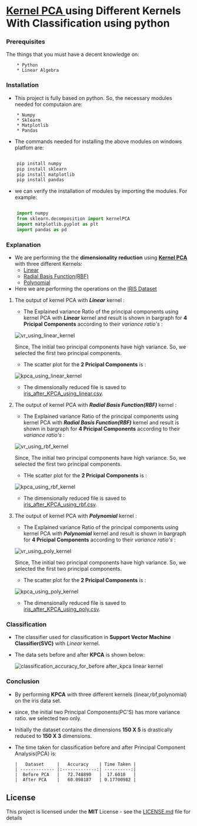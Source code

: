 # [Kernel PCA ](https://scholar.google.co.in/scholar?q=kernel+pca+dimensionality+reduction&hl=en&as_sdt=0&as_vis=1&oi=scholart) using Different Kernels With Classification using python 

   
### Prerequisites

The things that you must have a decent knowledge on: 
```
    * Python
    * Linear Algebra
```

### Installation

* This project is fully based on python. So, the necessary modules needed for computaion are:
```
    * Numpy
    * Sklearm
    * Matplotlib
    * Pandas
```
* The commands needed for installing the above modules on windows platfom are:
```python

    pip install numpy
    pip install sklearn
    pip install matplotlib
    pip install pandas
```
* we can verify the installation of modules by  importing the modules. For example:
```python

    import numpy
    from sklearn.decomposition import kernelPCA 
    import matplotlib.pyplot as plt
    import pandas as pd
```
### Explanation 

* We are performing the the **dimensionality reduction**  using [**Kernel PCA**](http://scikit-learn.org/stable/auto_examples/decomposition/plot_kernel_pca.html)  with three different Kernels: 
     * [Linear](https://stats.stackexchange.com/questions/101344/is-kernel-pca-with-linear-kernel-equivalent-to-standard-pca)
     * [Radial Basis Function(RBF)](https://en.wikipedia.org/wiki/Radial_basis_function_kernel)
     * [Polynomial](https://en.wikipedia.org/wiki/Polynomial_kernel)
 * Here we are performing the operations on the [IRIS Dataset](https://archive.ics.uci.edu/ml/datasets/iris)
     

1. The output of kernel PCA with **_Linear_** kernel : 
     * The Explained variance Ratio of the principal components using kernel PCA with **_Linear_** kernel and result is shown in bargraph for **4 Pricipal Components** according to their _variance ratio's_ :

      
      ![vr_using_linear_kernel](https://user-images.githubusercontent.com/36328597/41507798-9d33a58a-7257-11e8-95c1-81b31b0659f8.png)

      
    Since, The initial two principal components have high variance. So, we selected the first two principal components.
      
      * The scatter plot for the **2 Pricipal Components** is :

      
      ![kpca_using_linear_kernel](https://user-images.githubusercontent.com/36328597/41507794-9c0983e6-7257-11e8-8b2d-1137c3e272b8.png)



   * The dimensionally reduced file is saved to [iris_after_KPCA_using_linear.csv](https://github.com/syamkakarla98/Kernel-PCA-Using-Different-Kernels-With-Classification/blob/master/iris_after_KPCA_using_linear.csv).
 
2. The output of kernel PCA with **_Radial Basis Function(RBF)_** kernel : 
     * The Explained variance Ratio of the principal components using kernel PCA with **_Radial Basis Function(RBF)_** kernel and result is shown in bargraph for **4 Pricipal Components** according to their _variance ratio's_ :

      ![vr_using_rbf_kernel](https://user-images.githubusercontent.com/36328597/41507821-f39ee5c4-7257-11e8-99fc-b90548ff26c3.png)

      
    Since, The initial two principal components have high variance. So, we selected the first two principal components.
      
      * THe scatter plot for the **2 Pricipal Components** is :

      
      ![kpca_using_rbf_kernel](https://user-images.githubusercontent.com/36328597/41507820-f36374ee-7257-11e8-8459-09ed3b43d1ae.JPG)


      * The dimensionally reduced file is saved to [iris_after_KPCA_using_rbf.csv](https://github.com/syamkakarla98/Kernel-PCA-Using-Different-Kernels-With-Classification/blob/master/iris_after_KPCA_using_poly.csv).    
   
3. The output of kernel PCA with **_Polynomial_** kernel : 
     * The Explained variance Ratio of the principal components using kernel PCA with **_Polynomial_** kernel and result is shown in bargraph for **4 Pricipal Components** according to their _variance ratio's_ :

      ![vr_using_poly_kernel](https://user-images.githubusercontent.com/36328597/41507799-9d72765c-7257-11e8-8564-20e07c526b3f.png)

      
    Since, The initial two principal components have high variance. So, we selected the first two principal components.
      
      * The scatter plot for the **2 Pricipal Components** is :

      ![kpca_using_poly_kernel](https://user-images.githubusercontent.com/36328597/41507795-9c73fdac-7257-11e8-9e61-8deddc25203d.JPG)



   * The dimensionally reduced file is saved to [iris_after_KPCA_using_poly.csv](https://github.com/syamkakarla98/Kernel-PCA-Using-Different-Kernels-With-Classification/blob/master/iris_after_KPCA_using_rbf.csv).
   
   
### Classification

   * The classifier used for classification in **Support Vector Machine Classifier(SVC)** with *_Linear_* kernel.
   * The data sets before and after **KPCA** is shown below:
   
       ![classification_accuracy_for_before after_kpca linear kernel](https://user-images.githubusercontent.com/36328597/41507805-a9fff0d4-7257-11e8-8c6f-8868337c9890.PNG)
   


### Conclusion 

   * By performing **KPCA** with three different kernels (linear,rbf,polynomial) on the iris data set.
   * since, the initial two Principal Components(PC'S) has more variance ratio. we selected two only.
   * Initially the dataset contains the dimensions **150 X 5** is drastically reduced to **150 X 3** dimensions.
   * The time taken for classification before and after Principal Component Analysis(PCA) is:
         
         |   Dataset     |   Accuracy    | Time Taken |
         | ------------- |:-------------:| ----------:|
         |  Before PCA   |   72.748890   |  17.6010   |
         |  After PCA    |   60.098187   | 0.17700982 |
        

## License

This project is licensed under the **MIT** License - see the [LICENSE.md](https://github.com/syamkakarla98/Dimensionality-reduction-and-classification-on-Hyperspectral-Images-Using-Python/blob/master/LICENSE.md) file for details


